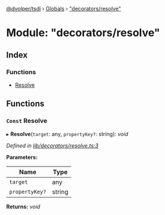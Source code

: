 [@dvolper/tsdi](../README.md) › [Globals](../globals.md) › ["decorators/resolve"](_decorators_resolve_.md)

# Module: "decorators/resolve"

## Index

### Functions

* [Resolve](_decorators_resolve_.md#const-resolve)

## Functions

### `Const` Resolve

▸ **Resolve**(`target`: any, `propertyKey?`: string): *void*

*Defined in [lib/decorators/resolve.ts:3](https://github.com/DavidVollmers/typescript-dependency-injection/blob/86fed67/packages/tsdi/lib/decorators/resolve.ts#L3)*

**Parameters:**

Name | Type |
------ | ------ |
`target` | any |
`propertyKey?` | string |

**Returns:** *void*

